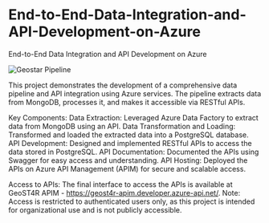 # End-to-End-Data-Integration-and-API-Development-on-Azure
End-to-End Data Integration and API Development on Azure


![Geostar Pipeline](https://github.com/user-attachments/assets/fcd94c4a-a72c-4541-b3c9-fc2fe1ffd5cb)

This project demonstrates the development of a comprehensive data pipeline and API integration using Azure services. 
The pipeline extracts data from MongoDB, processes it, and makes it accessible via RESTful APIs.

Key Components:
Data Extraction: Leveraged Azure Data Factory to extract data from MongoDB using an API.
Data Transformation and Loading: Transformed and loaded the extracted data into a PostgreSQL database.
API Development: Designed and implemented RESTful APIs to access the data stored in PostgreSQL.
API Documentation: Documented the APIs using Swagger for easy access and understanding.
API Hosting: Deployed the APIs on Azure API Management (APIM) for secure and scalable access.

Access to APIs:
The final interface to access the APIs is available at GeoST4R APIM - https://geost4r-apim.developer.azure-api.net/.
Note: Access is restricted to authenticated users only, as this project is intended for organizational use and is not publicly accessible.

